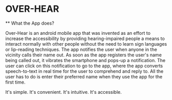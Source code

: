 # OVER-HEAR

** What the App does?

Over-Hear is an android mobile app that was invented as an effort to increase the accessibility by providing hearing-impaired people a means to interact normally with other people without the need to learn sign languages or lip-reading techniques. The app notifies the user when anyone in the vicinity calls their name out. As soon
as the app registers the user's name being called out, it vibrates the smartphone and pops-up a notification. The user can
click on this notification to go to the app, where the app converts speech-to-text in real time for the user to comprehend
and reply to. All the user has to do is enter their preferred name when they use the app for the first time.

It's simple. It's convenient. It's intuitive. It's accessible.


